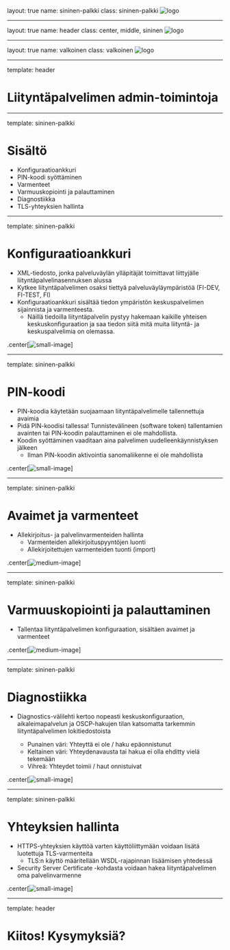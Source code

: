 layout: true
name: sininen-palkki
class: sininen-palkki
![logo](../suomifi_logo.svg)

---
layout: true
name: header
class: center, middle, sininen
![logo](../suomifi_logo.svg)

---
layout: true
name: valkoinen
class: valkoinen
![logo](../suomifi_logo.svg)

<!--DON'T TOUCH ABOVE THIS !!!!!! -->
---

template: header

# Liityntäpalvelimen admin-toimintoja

---
template: sininen-palkki

# Sisältö

* Konfiguraatioankkuri
* PIN-koodi syöttäminen
* Varmenteet
* Varmuuskopiointi ja palauttaminen
* Diagnostiikka
* TLS-yhteyksien hallinta

---
template: sininen-palkki

# Konfiguraatioankkuri

* XML-tiedosto, jonka palveluväylän ylläpitäjät toimittavat liittyjälle liityntäpalvelinasennuksen alussa
* Kytkee liityntäpalvelimen osaksi tiettyä palveluväyläympäristöä (FI-DEV, FI-TEST, FI)
* Konfiguraatioankkuri sisältää tiedon ympäristön keskuspalvelimen sijainnista ja varmenteesta.
    * Näillä tiedoilla liityntäpalvelin pystyy hakemaan kaikille yhteisen keskuskonfiguraation
ja saa tiedon siitä mitä muita liityntä- ja keskuspalvelimia on olemassa.

.center[![small-image](../images/konfiguraatioankkuri.png)]

---

template: sininen-palkki

# PIN-koodi

* PIN-koodia käytetään suojaamaan liityntäpalvelimelle tallennettuja avaimia
* Pidä PIN-koodisi tallessa! Tunnistevälineen (software token) tallentamien avainten tai
PIN-koodin palauttaminen ei ole mahdollista.
* Koodin syöttäminen vaaditaan aina palvelimen uudelleenkäynnistyksen jälkeen
    * Ilman PIN-koodin aktivointia sanomaliikenne ei ole mahdollista

.center[![small-image](../images/pin-koodi.png)]

---

template: sininen-palkki

# Avaimet ja varmenteet

* Allekirjoitus- ja palvelinvarmenteiden hallinta
    * Varmenteiden allekirjoituspyyntöjen luonti
    * Allekirjoitettujen varmenteiden tuonti (import)

.center[![medium-image](../images/varmenteet.png)]

---

template: sininen-palkki

# Varmuuskopiointi ja palauttaminen

* Tallentaa liityntäpalvelimen konfiguraation, sisältäen avaimet ja varmenteet

.center[![medium-image](../images/backup-restore.png)]

---

template: sininen-palkki

# Diagnostiikka

* Diagnostics-välilehti kertoo nopeasti keskuskonfiguraation, aikaleimapalvelun ja OSCP-hakujen tilan katsomatta
tarkemmin liityntäpalvelimen lokitiedostoista

    * Punainen väri: Yhteyttä ei ole / haku epäonnistunut  
    * Keltainen väri: Yhteydenavausta tai hakua ei olla ehditty vielä tekemään
    * Vihreä: Yhteydet toimii / haut onnistuivat


.center[![small-image](../images/diagnostics.png)]

---

template: sininen-palkki

# Yhteyksien hallinta

* HTTPS-yhteyksien käyttöä varten käyttöliittymään voidaan lisätä luotettuja TLS-varmenteita
    * TLS:n käyttö määritellään WSDL-rajapinnan lisäämisen yhtedessä
* Security Server Certificate -kohdasta voidaan hakea liityntäpalvelimen oma palvelinvarmenne

.center[![small-image](../images/internal-certificates.png)]

---

template: header

# Kiitos! Kysymyksiä?
